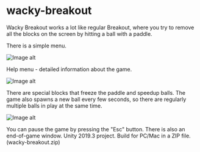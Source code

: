 # wacky-breakout
Wacky Breakout works a lot like regular Breakout, where you try to remove all the blocks on the screen by hitting a ball with a paddle. 

There is a simple menu.


![Image alt](https://github.com/MSam07/wacky-breakout/raw/master/WackyBreakout1.png)


Help menu - detailed information about the game.


![Image alt](https://github.com/MSam07/wacky-breakout/raw/master/WackyBreakout2.png)


There are special blocks that freeze the paddle and speedup balls. The game also spawns a new ball every few seconds, so there are regularly multiple balls in play at the same time. 


![Image alt](https://github.com/MSam07/wacky-breakout/raw/master/WackyBreakout3.png)


You can pause the game by pressing the "Esc" button. There is also an end-of-game window. Unity 2019.3 project. Build for PC/Mac in a ZIP file. (wacky-breakout.zip)
